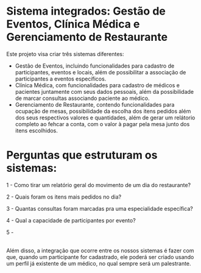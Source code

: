 # Sistema integrados: Gestão de Eventos, Clínica Médica e Gerenciamento de Restaurante 

Este projeto visa criar três sistemas diferentes: <br>
- Gestão de Eventos, incluindo funcionalidades para cadastro de participantes, eventos e locais, além de possibilitar a associação de participantes a eventos específicos.<br>
- Clínica Médica, com funcionalidades para cadastro de médicos e pacientes juntamente com seus dados pessoais, além da possibilidade de marcar consultas associando paciente ao médico. <br>
- Gerenciamento de Restaurante, contendo funcionalidades para ocupação de mesas, possibilidade da escolha dos itens pedidos além dos seus respectivos valores e quantidades, além de gerar um relátorio completo ao fehcar a conta, com o valor à pagar pela mesa junto dos itens escolhidos. <br>

# Perguntas que estruturam os sistemas: <br>

1 - Como tirar um relatório geral do movimento de um dia do restaurante?<br>

2 - Quais foram os itens mais pedidos no dia?<br>

3 - Quantas consultas foram marcadas pra uma especialidade específica? <br>

4 - Qual a capacidade de participantes por evento? <br>

5 - 

<br>
Além disso, a integração que ocorre entre os nossos sistemas é fazer com que, quando um participante for cadastrado, ele poderá ser criado usando um perfil já existente de um médico, no qual sempre será um palestrante.
